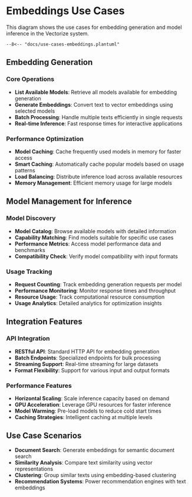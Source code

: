 # Embeddings Use Cases

This diagram shows the use cases for embedding generation and model inference in the Vectorize system.

```plantuml
--8<-- "docs/use-cases-embeddings.plantuml"
```

## Embedding Generation

### Core Operations

- **List Available Models**: Retrieve all models available for embedding generation
- **Generate Embeddings**: Convert text to vector embeddings using selected models
- **Batch Processing**: Handle multiple texts efficiently in single requests
- **Real-time Inference**: Fast response times for interactive applications

### Performance Optimization

- **Model Caching**: Cache frequently used models in memory for faster access
- **Smart Caching**: Automatically cache popular models based on usage patterns
- **Load Balancing**: Distribute inference load across available resources
- **Memory Management**: Efficient memory usage for large models

## Model Management for Inference

### Model Discovery

- **Model Catalog**: Browse available models with detailed information
- **Capability Matching**: Find models suitable for specific use cases
- **Performance Metrics**: Access model performance data and benchmarks
- **Compatibility Check**: Verify model compatibility with input formats

### Usage Tracking

- **Request Counting**: Track embedding generation requests per model
- **Performance Monitoring**: Monitor response times and throughput
- **Resource Usage**: Track computational resource consumption
- **Usage Analytics**: Detailed analytics for optimization insights

## Integration Features

### API Integration

- **RESTful API**: Standard HTTP API for embedding generation
- **Batch Endpoints**: Specialized endpoints for bulk processing
- **Streaming Support**: Real-time streaming for large datasets
- **Format Flexibility**: Support for various input and output formats

### Performance Features

- **Horizontal Scaling**: Scale inference capacity based on demand
- **GPU Acceleration**: Leverage GPU resources for faster inference
- **Model Warming**: Pre-load models to reduce cold start times
- **Caching Strategies**: Intelligent caching at multiple levels

## Use Case Scenarios

- **Document Search**: Generate embeddings for semantic document search
- **Similarity Analysis**: Compare text similarity using vector representations
- **Clustering**: Group similar texts using embedding-based clustering
- **Recommendation Systems**: Power recommendation engines with text embeddings
